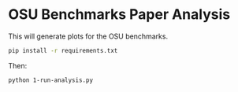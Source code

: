 # OSU Benchmarks Paper Analysis

This will generate plots for the OSU benchmarks.

```bash
pip install -r requirements.txt
```

Then:

```bash
python 1-run-analysis.py
```
